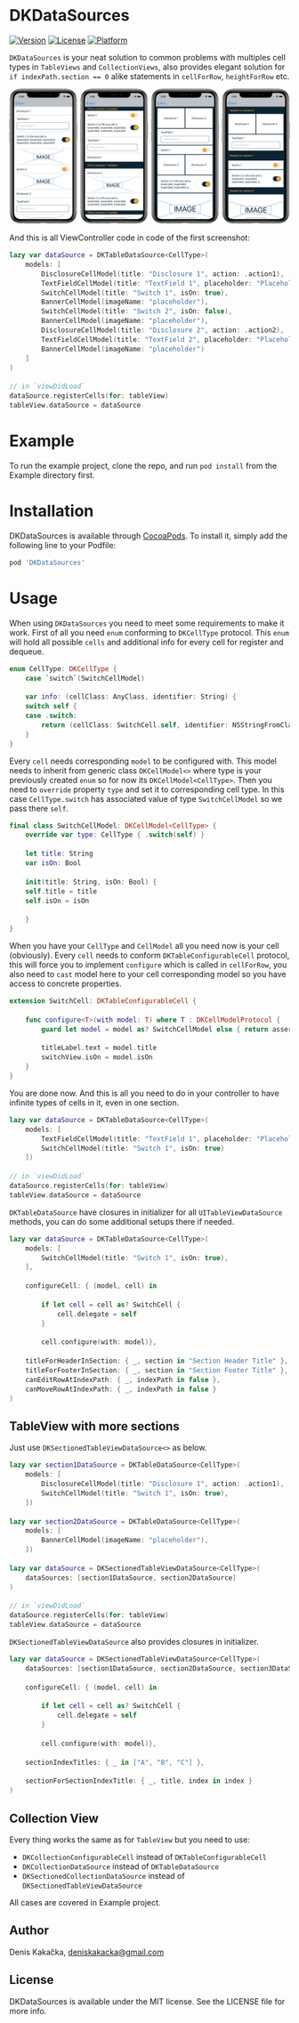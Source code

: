 # DKDataSources

[![Version](https://img.shields.io/cocoapods/v/DKTableViewDataSource.svg?style=flat)](https://cocoapods.org/pods/DKTableViewDataSource)
[![License](https://img.shields.io/cocoapods/l/DKTableViewDataSource.svg?style=flat)](https://cocoapods.org/pods/DKTableViewDataSource)
[![Platform](https://img.shields.io/cocoapods/p/DKTableViewDataSource.svg?style=flat)](https://cocoapods.org/pods/DKTableViewDataSource)

`DKDataSources` is your neat solution to common problems with multiples cell types in `TableViews` and `CollectionViews`, also provides elegant solution for  `if indexPath.section == 0` alike statements in `cellForRow`, `heightForRow` etc.

![](screenshot.png)

And this is all ViewController code in code of the first screenshot:
```swift
lazy var dataSource = DKTableDataSource<CellType>(
    models: [
        DisclosureCellModel(title: "Disclosure 1", action: .action1),
        TextFieldCellModel(title: "TextField 1", placeholder: "Placeholder 1"),
        SwitchCellModel(title: "Switch 1", isOn: true),
        BannerCellModel(imageName: "placeholder"),
        SwitchCellModel(title: "Switch 2", isOn: false),
        BannerCellModel(imageName: "placeholder"),
        DisclosureCellModel(title: "Disclosure 2", action: .action2),
        TextFieldCellModel(title: "TextField 2", placeholder: "Placeholder 2"),
        BannerCellModel(imageName: "placeholder")
    ]
)

// in `viewDidLoad`
dataSource.registerCells(for: tableView)
tableView.dataSource = dataSource
```

# Example

To run the example project, clone the repo, and run `pod install` from the Example directory first.

# Installation

DKDataSources is available through [CocoaPods](https://cocoapods.org). To install
it, simply add the following line to your Podfile:

```ruby
pod 'DKDataSources'
```

# Usage
When using `DKDataSources` you need to meet some requirements to make it work. First of all you need `enum` conforming to `DKCellType` protocol. This `enum` will hold all possible `cells` and additional info for every cell for register and dequeue.

```swift
enum CellType: DKCellType {
    case `switch`(SwitchCellModel)

    var info: (cellClass: AnyClass, identifier: String) {
    switch self {
    case .switch:
        return (cellClass: SwitchCell.self, identifier: NSStringFromClass(SwitchCell.self))
    }
}
```


Every `cell` needs corresponding `model` to be configured with. This model needs to inherit from generic class `DKCellModel<>` where type is your previously created `enum` so for now its `DKCellModel<CellType>`. Then you need to `override` property `type` and set it to corresponding cell type. In this case `CellType.switch` has associated value of type `SwitchCellModel` so we pass there `self`. 


```swift
final class SwitchCellModel: DKCellModel<CellType> {
    override var type: CellType { .switch(self) }

    let title: String
    var isOn: Bool

    init(title: String, isOn: Bool) {
    self.title = title
    self.isOn = isOn

    }
}
```

When you have your `CellType` and `CellModel` all you need now is your cell (obviously). Every `cell` needs to conform `DKTableConfigurableCell` protocol, this will force you to implement `configure` which is called in `cellForRow`, you also need to `cast` model here to your cell corresponding model so you have access to concrete properties.

```swift
extension SwitchCell: DKTableConfigurableCell {

    func configure<T>(with model: T) where T : DKCellModelProtocol {
        guard let model = model as? SwitchCellModel else { return assertionFailure() }
    
        titleLabel.text = model.title
        switchView.isOn = model.isOn
    }
}
```

You are done now. And this is all you need to do in your controller to have infinite types of cells in it, even in one section. 

```swift
lazy var dataSource = DKTableDataSource<CellType>(
    models: [
        TextFieldCellModel(title: "TextField 1", placeholder: "Placeholder 1"),
        SwitchCellModel(title: "Switch 1", isOn: true)
    ])

// in `viewDidLoad`
dataSource.registerCells(for: tableView)
tableView.dataSource = dataSource
```

`DKTableDataSource` have closures in initializer for all `UITableViewDataSource` methods, you can do some additional setups there if needed.

```swift
lazy var dataSource = DKTableDataSource<CellType>(
    models: [
        SwitchCellModel(title: "Switch 1", isOn: true),
    ],
    
    configureCell: { (model, cell) in
        
        if let cell = cell as? SwitchCell {
            cell.delegate = self
        }
        
        cell.configure(with: model)},
    
    titleForHeaderInSection: { _, section in "Section Header Title" },
    titleForFooterInSection: { _, section in "Section Footer Title" },
    canEditRowAtIndexPath: { _, indexPath in false },
    canMoveRowAtIndexPath: { _, indexPath in false }
)
```

## TableView with more sections
Just use `DKSectionedTableViewDataSource<>` as below.

```swift
lazy var section1DataSource = DKTableDataSource<CellType>(
    models: [
        DisclosureCellModel(title: "Disclosure 1", action: .action1),
        SwitchCellModel(title: "Switch 1", isOn: true),
    ])

lazy var section2DataSource = DKTableDataSource<CellType>(
    models: [
        BannerCellModel(imageName: "placeholder"),
    ])

lazy var dataSource = DKSectionedTableViewDataSource<CellType>(
    dataSources: [section1DataSource, section2DataSource]
)

// in `viewDidLoad`
dataSource.registerCells(for: tableView)
tableView.dataSource = dataSource
```

`DKSectionedTableViewDataSource` also provides closures in initializer.

```swift
lazy var dataSource = DKSectionedTableViewDataSource<CellType>(
    dataSources: [section1DataSource, section2DataSource, section3DataSource],
    
    configureCell: { (model, cell) in
        
        if let cell = cell as? SwitchCell {
            cell.delegate = self
        }

        cell.configure(with: model)},
    
    sectionIndexTitles: { _ in ["A", "B", "C"] },

    sectionForSectionIndexTitle: { _, title, index in index }
)
```

## Collection View
Every thing works the same as for `TableView` but you need to use: 

- `DKCollectionConfigurableCell` instead of `DKTableConfigurableCell`
- `DKCollectionDataSource` instead of `DKTableDataSource`
- `DKSectionedCollectionDataSource` instead of `DKSectionedTableViewDataSource`

All cases are covered in Example project.

## Author

Denis Kakačka, deniskakacka@gmail.com

## License

DKDataSources is available under the MIT license. See the LICENSE file for more info.

